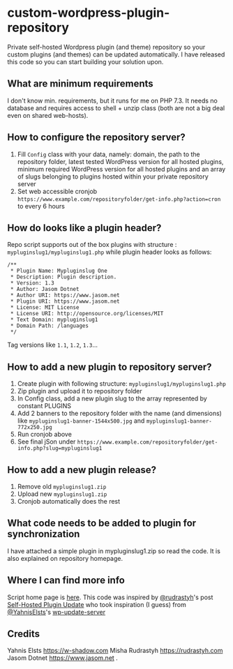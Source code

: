 # custom-wordpress-plugin-repository
Private self-hosted Wordpress plugin (and theme) repository so your custom plugins (and themes) can be updated automatically. I have released this code so you can start building your solution upon.

## What are minimum requirements
I don't know min. requirements, but it runs for me on PHP 7.3. It needs no database and requires access to shell + unzip class (both are not a big deal even on shared web-hosts).

## How to configure the repository server?
1. Fill `Config` class with your data, namely: domain, the path to the repository folder, latest tested WordPress version for all hosted plugins, minimum required WordPress version for all hosted plugins and an array of slugs belonging to plugins hosted within your private repository server
2. Set web accessible cronjob `https://www.example.com/repositoryfolder/get-info.php?action=cron` to every 6 hours

## How do looks like a plugin header?
Repo script supports out of the box plugins with structure : `mypluginslug1/mypluginslug1.php` while plugin header looks as follows:

```
/**
 * Plugin Name: Mypluginslug One
 * Description: Plugin description.
 * Version: 1.3
 * Author: Jasom Dotnet
 * Author URI: https://www.jasom.net
 * Plugin URI: https://www.jasom.net
 * License: MIT License
 * License URI: http://opensource.org/licenses/MIT
 * Text Domain: mypluginslug1
 * Domain Path: /languages
 */
 ```
Tag versions like `1.1`, `1.2`, `1.3`...

## How to add a new plugin to repository server?
1. Create plugin with following structure: `mypluginslug1/mypluginslug1.php`
2. Zip plugin and upload it to repository folder
3. In Config class, add a new plugin slug to the array represented by constant PLUGINS
4. Add 2 banners to the repository folder with the name (and dimensions) like `mypluginslug1-banner-1544x500.jpg` and `mypluginslug1-banner-772x250.jpg`
5. Run cronjob above
6. See final jSon under `https://www.example.com/repositoryfolder/get-info.php?slug=mypluginslug1`

## How to add a new plugin release?
1. Remove old `mypluginslug1.zip`
2. Upload new `mypluginslug1.zip`
3. Cronjob automatically does the rest

## What code needs to be added to plugin for synchronization

I have attached a simple plugin in mypluginslug1.zip so read the code. It is also explained on repository homepage.

## Where I can find more info
Script home page is [here](https://www.jasom.net/). This code was inspired by [@rudrastyh](https://github.com/rudrastyh)'s post [Self-Hosted Plugin Update](https://rudrastyh.com/wordpress/self-hosted-plugin-update.html) who took inspiration (I guess) from [@YahnisElsts](https://github.com/YahnisElsts)'s [wp-update-server](https://github.com/YahnisElsts/wp-update-server)

## Credits

Yahnis Elsts https://w-shadow.com
Misha Rudrastyh https://rudrastyh.com
Jasom Dotnet https://www.jasom.net
.
